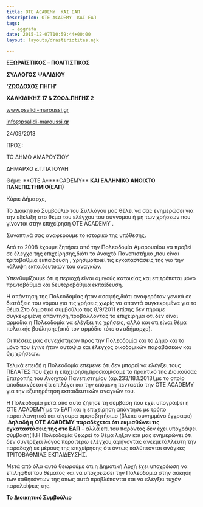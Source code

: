 ```yaml
---
title: ΟΤΕ ACADEMY  ΚΑΙ ΕΑΠ
description: ΟΤΕ ACADEMY  ΚΑΙ ΕΑΠ
tags:
  - eggrafa
date: 2015-12-07T10:59:44+00:00
layout: layouts/drastiriotites.njk

---
```


<!-- excerpt -->

**ΕΞΩΡΑΪΣΤΙΚΟΣ – ΠΟΛΙΤΙΣΤΙΚΟΣ**

**ΣΥΛΛΟΓΟΣ ΨΑΛΙΔΙΟΥ**

**‘ΖΩΟΔΟΧΟΣ ΠΗΓΗ’**

**ΧΑΛΚΙΔΙΚΗΣ 17 &amp; ΖΩΟΔ.ΠΗΓΗΣ 2**

www.psalidi-maroussi.gr

<info@psalidi-maroussi.gr>

24/09/2013

ΠΡΟΣ:

TO ΔΗΜΟ ΑΜΑΡΟΥΣΙΟΥ

ΔΗΜΑΡΧΟ κ.Γ.ΠΑΤΟΥΛΗ

Θέμα: **ΟΤΕ Α\*\***CADEMY\*\* **ΚΑΙ ΕΛΛΗΝΙΚΟ ΑΝΟΙΧΤΟ ΠΑΝΕΠΙΣΤΗΜΙΟ(ΕΑΠ)**

Κύριε Δήμαρχε,

Το Διοικητικό Συμβούλιο του Συλλόγου μας θέλει να σας ενημερώσει για την εξέλιξη στο θέμα του ελέγχου του σύννομου ή μη των χρήσεων που γίνονται στην επιχείρηση OTE ACADEMY .

Συνοπτικά σας αναφέρουμε το ιστορικό της υπόθεσης.

Από το 2008 έχουμε ζητήσει από την Πολεοδομία Αμαρουσίου να προβεί σε έλεγχο της επιχείρησης,διότι το Ανοιχτό Πανεπιστήμιο ,που είναι τριτοβάθμια εκπαίδευση , χρησιμοποιεί τις εγκαταστάσεις της για την κάλυψη εκπαιδευτικών του αναγκών.

Υπενθυμίζουμε ότι η περιοχή είναι αμιγούς κατοικίας και επιτρέπεται μόνο πρωτοβάθμια και δευτεροβάθμια εκπαίδευση.

Η απάντηση της Πολεοδομίας ήταν ασαφής,διότι αναφερόταν γενικά σε διατάξεις του νόμου για τις χρήσεις χωρίς να απαντά συγκεκριμένα για το θέμα.Στο δημοτικό συμβούλιο της 8/9/2011 επίσης δεν πήραμε συγκεκριμένη απάντηση,προβάλλοντας το επιχείρημα ότι δεν είναι αρμόδια η Πολεοδομία να ελέγξει τις χρήσεις, αλλά και ότι είναι θέμα πολιτικής βούλησης(από τον αρμόδιο τότε αντιδήμαρχο).

Οι πιέσεις μας συνεχίστηκαν προς την Πολεοδομία και το Δήμο και το μόνο που έγινε ήταν αυτοψία και έλεγχος οικοδομικών παραβάσεων και όχι χρήσεων.

Τελικά επειδή η Πολεοδομία επέμενε ότι δεν μπορεί να ελέγξει τους ΠΕΛΑΤΕΣ που έχει η επιχείρηση,προσκομίσαμε το πρακτικό της Διοικούσας Επιτροπής του Ανοιχτού Πανεπιστημίου (αρ.233/18.1.2013),με το οποίο αποδεικνύεται ότι επιλέγει και την επόμενη πενταετία την ΟΤΕ ACADEMY για την εξυπηρέτηση εκπαιδευτικών αναγκών του.

Η Πολεοδομία μετά από αυτό ζήτησε τη σύμβαση που έχει υπογράψει η OTE ACADEMY με το ΕΑΠ και η επιχείρηση απάντησε με τρόπο παραπλανητικό και σίγουρα αμφισβητήσιμο (βλέπε συνημμένο έγγραφο) .**Δηλαδή η** **OTE** **ACADEMY** **παραδέχεται ότι εκμισθώνει τις εγκαταστάσεις της στο ΕΑΠ** - αλλά επί του παρόντος δεν έχει υπογράψει σύμβαση(!).Η Πολεοδομία θεωρεί το θέμα λήξαν και μας ενημερώνει ότι δεν συντρέχει λόγος περαιτέρω ελέγχου,αφήνοντας ανεκμετάλλευτη την παραδοχή εκ μέρους της επιχείρησης ότι όντως καλύπτονται ανάγκες ΤΡΙΤΟΒΑΘΜΙΑΣ ΕΚΠΑΙΔΕΥΣΗΣ.

Μετά από όλα αυτά θεωρούμε ότι η Δημοτική Αρχή έχει υποχρέωση να επιληφθεί του θέματος και να υποχρεώσει την Πολεοδομία στην άσκηση των καθηκόντων της όπως αυτά προβλέπονται και να ελέγξει τυχόν παραλείψεις της.

**Το Διοικητικό Συμβούλιο**
